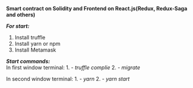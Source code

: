 <b>Smart contract on Solidity and Frontend on React.js(Redux, Redux-Saga and others)</b>

*<b>For start:</b>*
  1. Install truffle
  2. Install yarn or npm
  3. Install Metamask
  
  
*<b>Start commands:* </b><br />
  In first window terminal:
    1. - *truffle complie*
    2. - *migrate*
    
  In second window terminal:
    1. - *yarn*
    2. - *yarn start*


  
  
